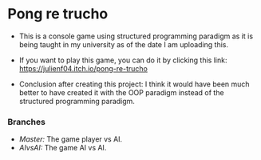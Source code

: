 # Pong re trucho

- This is a console game using structured programming paradigm as it is being taught in my university as of the date I am uploading this.

- If you want to play this game, you can do it by clicking this link:
https://julienf04.itch.io/pong-re-trucho

- Conclusion after creating this project: I think it would have been much better to have created it with the OOP paradigm instead of the structured programming paradigm.

### Branches

- *Master:* The game player vs AI.
- *AIvsAI:* The game AI vs AI.